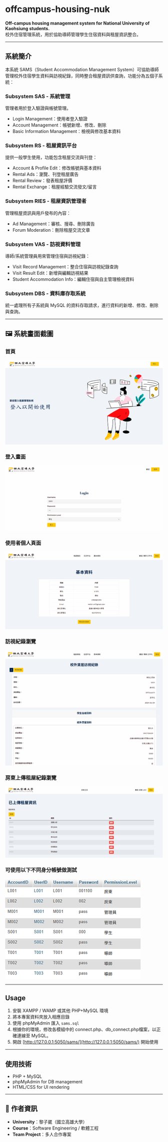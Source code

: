 # offcampus-housing-nuk

**Off-campus housing management system for National University of Kaohsiung students.**  
校外住宿管理系統，用於協助導師管理學生住宿資料與租屋資訊整合。

---

## 系統簡介

本系統 SAMS（Student Accommodation Management System）可協助導師管理校外住宿學生資料與訪視紀錄，同時整合租屋資訊供查詢，功能分為五個子系統：

### Subsystem SAS - 系統管理

管理者用於登入驗證與帳號管理。
- Login Management：使用者登入驗證
- Account Management：帳號新增、修改、刪除
- Basic Information Management：檢視與修改基本資料



### Subsystem RS - 租屋資訊平台

提供一般學生使用，功能包含租屋交流與刊登：
- Account & Profile Edit：修改帳號與基本資料
- Rental Ads：瀏覽、刊登租屋廣告
- Rental Review：發表租屋評價
- Rental Exchange：租屋經驗交流發文/留言


### Subsystem RIES - 租屋資訊管理者

管理租屋資訊與用戶發布的內容：
- Ad Management：審核、搜尋、刪除廣告
- Forum Moderation：刪除租屋交流文章



### Subsystem VAS - 訪視資料管理

導師/系統管理員用來管理住宿與訪視紀錄：
- Visit Record Management：整合住宿與訪視紀錄查詢
- Visit Result Edit：新增與編輯訪視結果
- Student Accommodation Info：編輯住宿與自主管理檢視資料


### Subsystem DBS - 資料庫存取系統

統一處理所有子系統與 MySQL 的資料存取請求，進行資料的新增、修改、刪除與查詢。

---
## 🖼 系統畫面截圖

### 首頁
![home](static/img/home.png)

### 登入畫面
![login](static/img/login_page.png)

### 使用者個人頁面
![profile](static/img/user_profile_page.png)

### 訪視紀錄瀏覽
![record](static/img/view_record.png)

### 房東上傳租屋紀錄瀏覽
![record](static/img/landlord_page.png)


### 可使用以下不同身分帳號做測試
![account](static/img/account.png)

---
## Usage
1. 安裝 XAMPP / WAMP 或其他 PHP+MySQL 環境
2. 將本專案資料夾放入相應目錄
3. 使用 phpMyAdmin 匯入 `sams.sql` 
4. 根據你的環境，修改各模組中的 connect.php、db_connect.php檔案，以正確連線至 MySQL。
4. 開啟 [http://127.0.0.1:5050/sams/](http://127.0.0.1:5050/sams/) 開始使用


---

## 使用技術

- PHP + MySQL
- phpMyAdmin for DB management
- HTML/CSS for UI rendering

---

## 🏫 作者資訊

- **University**：黎子崴（國立高雄大學）
- **Course**：Software Engineering / 軟體工程
- **Team Project**：多人合作專案

